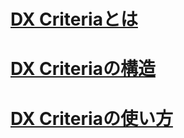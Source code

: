 
# [DX Criteriaとは](./explain/about.md)
# [DX Criteriaの構造](./explain/structure.md)
# [DX Criteriaの使い方](./explain/usage.md)

